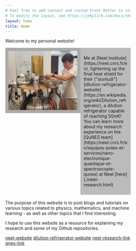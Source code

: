 ```yaml
---
# Feel free to add content and custom Front Matter to this file.
# To modify the layout, see https://jekyllrb.com/docs/themes/#overriding-theme-defaults
layout: home
title: Home
---
```

Welcome to my personal website!
<!-- <link rel="stylesheet" type="text/css" href="https://github.com/JacobHA/JacobHA.github.io/css/style.css"> -->
<style>
* {
  box-sizing: border-box;
}

/* Create two unequal columns that floats next to each other */
.column {
    float: left;
    padding: 10px;
}

.left {
    width: 60%; 
    height
}

.right {
    width: 40%;
}

/* Clear floats after the columns */
.row:after {
    content: "";
    display: table;
    clear: both;
}
</style>

<div class="row">
  <div class="column left" style="background-color:#aaa;">
    <img align = "left" src="assets/20190626neelpic.PNG" width = 400px>

  </div>
  <div class="column right" style="background-color:#bbb;">
    <p>Me at [Neel Institute](https://neel.cnrs.fr/en), tightening up the final heat shield for their ["sionludi"][dilution-refrigerator-website](https://en.wikipedia.org/wiki/Dilution_refrigerator), a dilution refrigerator capable of reaching 50mK! You can learn more about my research experience on the [QuNES team](https://neel.cnrs.fr/en/equipes-poles-et-services/nano-electronique-quantique-et-spectroscopie-qunes) at Neel [here](./neel-research.html)</p>
  </div>
</div>


<br>
<div class="row-after">
The purpose of this website is to post blogs and tutorials on various topics related to physics, mathematics, and machine learning - as well as other topics that I find interesting.

I hope to use this website as a resource for explaining my research and some of my Github repositories.
<!-- 
P.S. There are:
You can find the source of this project
[here](https://github.com/SimonDosda/gp-blog). -->
[neel-website](https://neel.cnrs.fr/en)
[dilution-refrigerator-website](https://en.wikipedia.org/wiki/Dilution_refrigerator)
[neel-research-link](./neel-research.html)
[qnes-link](https://neel.cnrs.fr/en/equipes-poles-et-services/nano-electronique-quantique-et-spectroscopie-qunes)